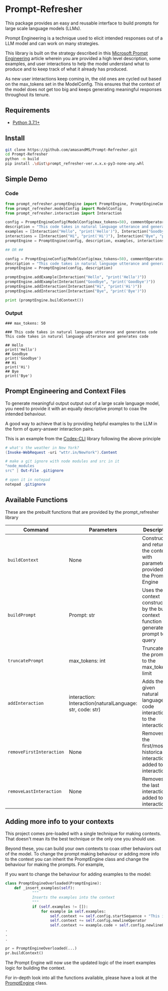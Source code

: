# Prompt-Refresher

This package provides an easy and reusable interface to build prompts for large scale language models (LLMs). 

Prompt Engineering is a technique used to elicit intended responses out of a LLM model and can work on many strategies.

This library is built on the strategy described in this [Microsoft Prompt Engineering](https://microsoft.github.io/prompt-engineering/) article wherein you are provided a high level description, some examples, and user interactions to help the model understand what to produce and to keep track of what it already has produced. 

As new user interactions keep coming in, the old ones are cycled out based on the max_tokens set in the ModelConfig. This ensures that the context of the model does not get too big and keeps generating meaningful responses throughout its tenure.  

## Requirements
* [Python 3.7.1+](https://www.python.org/downloads/)  

## Install

```bash
git clone https://github.com/amasandMS/Prompt-Refresher.git
cd Prompt-Refresher
python -m build
pip install .\dist\prompt_refresher-ver.x.x.x-py3-none-any.whl
```

## Simple Demo

### Code
```python
from prompt_refresher.promptEngine import PromptEngine, PromptEngineConfig
from prompt_refresher.modelConfig import ModelConfig
from prompt_refresher.interaction import Interaction

config = PromptEngineConfig(ModelConfig(max_tokens=50), commentOperator = "###")
description = "This code takes in natural language utterance and generates code This code takes in natural language utterance and generates code"
examples = [Interaction("Hello", "print('Hello')"), Interaction("Goodbye", "print('Goodbye')")]
interactions = [Interaction("Hi", "print('Hi')"), Interaction("Bye", "print('Bye')")]
promptEngine = PromptEngine(config, description, examples, interactions)

## OR ##

config = PromptEngineConfig(ModelConfig(max_tokens=50), commentOperator = "###")
description = "This code takes in natural language utterance and generates code This code takes in natural language utterance and generates code"
promptEngine = PromptEngine(config, description)

promptEngine.addExample(Interaction("Hello", "print('Hello')"))
promptEngine.addExample(Interaction("Goodbye", "print('Goodbye')"))
promptEngine.addInteraction(Interaction("Hi", "print('Hi')"))
promptEngine.addInteraction(Interaction("Bye", "print('Bye')"))

print (promptEngine.buildContext())
```

### Output
```
### max_tokens: 50

### This code takes in natural language utterance and generates code This code takes in natural language utterance and generates code

## Hello
print('Hello')
## Goodbye
print('Goodbye')
## Hi
print('Hi')
## Bye
print('Bye')
```


## Prompt Engineering and Context Files

To generate meaningful output output out of a large scale language model, you need to provide it with an equally descriptive prompt to coax the intended behaviour. 

A good way to achieve that is by providing helpful examples to the LLM in the form of query-answer interaction pairs. 

This is an example from the [Codex-CLI](https://github.com/microsoft/Codex-CLI) library following the above principle
```powershell
# what's the weather in New York?
(Invoke-WebRequest -uri "wttr.in/NewYork").Content

# make a git ignore with node modules and src in it
"node_modules
src" | Out-File .gitignore

# open it in notepad
notepad .gitignore
```

## Available Functions

These are the prebuilt functions that are provided by the prompt_refresher library

| Command | Parameters | Description |
|--|--|--|
| `buildContext` | None | Constructs and return the context with parameters provided to the Prompt Engine |
| `buildPrompt` | Prompt: str | Uses the context constructed by the build context function and generates a prompt to query  |
| `truncatePrompt` | max_tokens: int |Truncates the prompt to the max_tokens limit|
| `addInteraction` | interaction: Interaction(naturalLanguage: str, code: str) | Adds the given natural language - code interaction to the interactionss |
| `removeFirstInteraction` | None | Removes the first/most historical interaction added to the interactionss |
| `removeLastInteraction` | None | Removes the last interaction added to the interactionss |

## Adding more info to your contexts

This project comes pre-loaded with a single technique for making contexts. That doesn't mean its the best technique or the only one you should use.

Beyond these, you can build your own contexts to coax other behaviors out of the model. To change the prompt making behaviour or adding more info to the context you can inherit the PromptEngine class and change the behaviour for making the prompts. For example, 

If you want to change the behaviour for adding examples to the model:
```python
class PromptEngineOverloaded(PromptEngine):
    def _insert_examples(self):
            """
            Inserts the examples into the context
            """
            if (self.examples != []):
                for example in self.examples:
                    self.context += self.config.startSequence + "This is an example: " + example.naturalLanguage + self.config.stopSequence
                    self.context += self.config.newlineOperator
                    self.context += example.code + self.config.newlineOperator
.
.
.

pr = PromptEngineOverloaded(...)
pr.buildContext()

```
The Prompt Engine will now use the updated logic of the insert examples logic for building the context.

For in-depth look into all the functions available, please have a look at the [PromptEngine](https://github.com/amasandMS/Prompt-Refresher/blob/main/src/prompt_refresher/promptEngine.py) class. 
